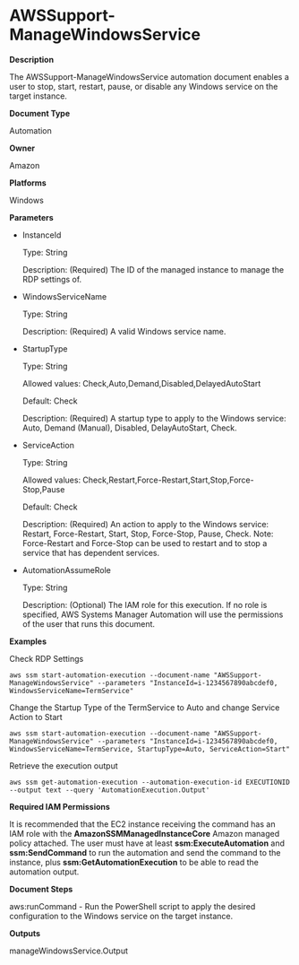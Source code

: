 # AWSSupport\-ManageWindowsService<a name="automation-awssupport-managewindowsservice"></a>

 **Description** 

The AWSSupport\-ManageWindowsService automation document enables a user to stop, start, restart, pause, or disable any Windows service on the target instance\.

 **Document Type** 

Automation

 **Owner** 

Amazon

 **Platforms** 

Windows

 **Parameters** 
+ InstanceId

  Type: String

  Description: \(Required\) The ID of the managed instance to manage the RDP settings of\.
+ WindowsServiceName

  Type: String

  Description: \(Required\) A valid Windows service name\.
+ StartupType

  Type: String

  Allowed values: Check,Auto,Demand,Disabled,DelayedAutoStart

  Default: Check

  Description: \(Required\) A startup type to apply to the Windows service: Auto, Demand \(Manual\), Disabled, DelayAutoStart, Check\. 
+ ServiceAction

  Type: String

  Allowed values: Check,Restart,Force\-Restart,Start,Stop,Force\-Stop,Pause

  Default: Check

  Description: \(Required\) An action to apply to the Windows service: Restart, Force\-Restart, Start, Stop, Force\-Stop, Pause, Check\. Note: Force\-Restart and Force\-Stop can be used to restart and to stop a service that has dependent services\. 
+ AutomationAssumeRole

  Type: String

  Description: \(Optional\) The IAM role for this execution\. If no role is specified, AWS Systems Manager Automation will use the permissions of the user that runs this document\.

 **Examples** 

Check RDP Settings

```
aws ssm start-automation-execution --document-name "AWSSupport-ManageWindowsService" --parameters "InstanceId=i-1234567890abcdef0, WindowsServiceName=TermService"
```

Change the Startup Type of the TermService to Auto and change Service Action to Start

```
aws ssm start-automation-execution --document-name "AWSSupport-ManageWindowsService" --parameters "InstanceId=i-1234567890abcdef0, WindowsServiceName=TermService, StartupType=Auto, ServiceAction=Start"
```

Retrieve the execution output

```
aws ssm get-automation-execution --automation-execution-id EXECUTIONID --output text --query 'AutomationExecution.Output'
```

 **Required IAM Permissions** 

It is recommended that the EC2 instance receiving the command has an IAM role with the **AmazonSSMManagedInstanceCore** Amazon managed policy attached\. The user must have at least **ssm:ExecuteAutomation** and **ssm:SendCommand** to run the automation and send the command to the instance, plus **ssm:GetAutomationExecution** to be able to read the automation output\.

 **Document Steps** 

aws:runCommand \- Run the PowerShell script to apply the desired configuration to the Windows service on the target instance\.

 **Outputs** 

manageWindowsService\.Output